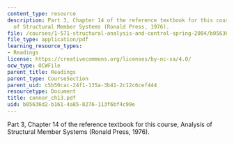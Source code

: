 ```yaml
---
content_type: resource
description: Part 3, Chapter 14 of the reference textbook for this course, Analysis
  of Structural Member Systems (Ronald Press, 1976).
file: /courses/1-571-structural-analysis-and-control-spring-2004/b05636d2b1614a858276113f6bf4c99e_connor_ch13.pdf
file_type: application/pdf
learning_resource_types:
- Readings
license: https://creativecommons.org/licenses/by-nc-sa/4.0/
ocw_type: OCWFile
parent_title: Readings
parent_type: CourseSection
parent_uid: c5b50cac-24f1-135a-3b41-2c12c6cef444
resourcetype: Document
title: connor_ch13.pdf
uid: b05636d2-b161-4a85-8276-113f6bf4c99e
---
```

Part 3, Chapter 14 of the reference textbook for this course, Analysis of Structural Member Systems (Ronald Press, 1976).